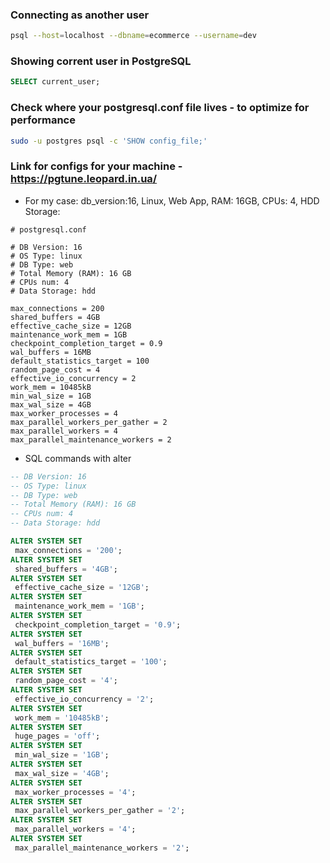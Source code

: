 ### Connecting as another user
```bash
psql --host=localhost --dbname=ecommerce --username=dev
```


### Showing corrent user in PostgreSQL
```sql
SELECT current_user;
```


### Check where your postgresql.conf file lives - to optimize for performance 
```bash
sudo -u postgres psql -c 'SHOW config_file;'
```

### Link for configs for your machine - https://pgtune.leopard.in.ua/
- For my case: db_version:16, Linux, Web App, RAM: 16GB, CPUs: 4, HDD Storage:
```text
# postgresql.conf

# DB Version: 16
# OS Type: linux
# DB Type: web
# Total Memory (RAM): 16 GB
# CPUs num: 4
# Data Storage: hdd

max_connections = 200 
shared_buffers = 4GB
effective_cache_size = 12GB
maintenance_work_mem = 1GB
checkpoint_completion_target = 0.9
wal_buffers = 16MB
default_statistics_target = 100
random_page_cost = 4
effective_io_concurrency = 2
work_mem = 10485kB
min_wal_size = 1GB
max_wal_size = 4GB
max_worker_processes = 4
max_parallel_workers_per_gather = 2
max_parallel_workers = 4
max_parallel_maintenance_workers = 2
```

- SQL commands with alter
```sql
-- DB Version: 16
-- OS Type: linux
-- DB Type: web
-- Total Memory (RAM): 16 GB
-- CPUs num: 4
-- Data Storage: hdd

ALTER SYSTEM SET
 max_connections = '200';
ALTER SYSTEM SET
 shared_buffers = '4GB';
ALTER SYSTEM SET
 effective_cache_size = '12GB';
ALTER SYSTEM SET
 maintenance_work_mem = '1GB';
ALTER SYSTEM SET
 checkpoint_completion_target = '0.9';
ALTER SYSTEM SET
 wal_buffers = '16MB';
ALTER SYSTEM SET
 default_statistics_target = '100';
ALTER SYSTEM SET
 random_page_cost = '4';
ALTER SYSTEM SET
 effective_io_concurrency = '2';
ALTER SYSTEM SET
 work_mem = '10485kB';
ALTER SYSTEM SET
 huge_pages = 'off';
ALTER SYSTEM SET
 min_wal_size = '1GB';
ALTER SYSTEM SET
 max_wal_size = '4GB';
ALTER SYSTEM SET
 max_worker_processes = '4';
ALTER SYSTEM SET
 max_parallel_workers_per_gather = '2';
ALTER SYSTEM SET
 max_parallel_workers = '4';
ALTER SYSTEM SET
 max_parallel_maintenance_workers = '2';
```